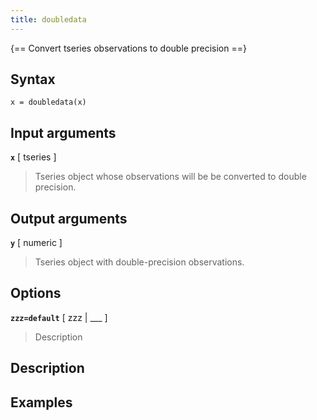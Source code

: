 ```yaml
---
title: doubledata
---
```


{== Convert tseries observations to double precision ==}


## Syntax 

    x = doubledata(x)


## Input arguments 

__`x`__ [ tseries ]
> 
> Tseries object whose observations will be be
> converted to double precision.
> 


## Output arguments 

__`y`__ [ numeric ] 
> 
> Tseries object with double-precision observations.
> 


## Options 

__`zzz=default`__ [ zzz | ___ ]
> 
> Description
> 


## Description 



## Examples

```matlab
```

